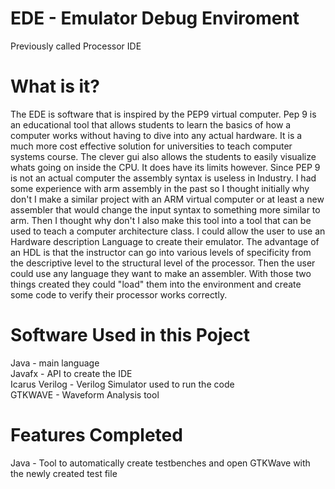 # EDE - Emulator Debug Enviroment
Previously called Processor IDE
# What is it?
The EDE is software that is inspired by the PEP9 virtual computer. Pep 9 is an educational tool that allows students to learn the basics of how a computer works without having to dive into any actual hardware. It is a much more cost effective solution for universities to teach computer systems course. The clever gui also allows the students to easily visualize whats going on inside the CPU. It does have its limits however. Since PEP 9 is not an actual computer the assembly syntax is useless in Industry. I had some experience with arm assembly in the past so I thought initially why don't I make a similar project with an ARM virtual computer or at least a new assembler that would change the input syntax to something more similar to arm. 
Then I thought why don't I also make this tool into a tool that can be used to teach a computer architecture class. I could allow the user to use an Hardware description Language to create their emulator. The advantage of an HDL is that the instructor can go into various levels of specificity from the descriptive level to the structural level of the processor. Then the user could use any language they want to make an assembler. With those two things created they could "load" them into the environment and create some code to verify their processor works correctly.

# Software Used in this Poject
Java - main language <br>
Javafx - API to create the IDE <br>
Icarus Verilog - Verilog Simulator used to run the code <br>
GTKWAVE - Waveform Analysis tool

# Features Completed
Java -  Tool to automatically create testbenches and open GTKWave with the newly created test file
